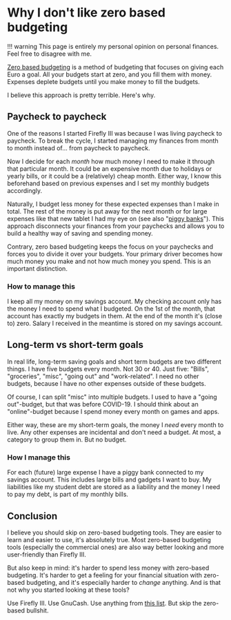 # Why I don't like zero based budgeting

!!! warning
    This page is entirely my personal opinion on personal finances. Feel free to disagree with me.

[Zero based budgeting](https://en.wikipedia.org/wiki/Zero-based_budgeting) is a method of budgeting that focuses on giving each Euro a goal. All your budgets start at zero, and you fill them with money. Expenses deplete budgets until you make money to fill the budgets.

I believe this approach is pretty terrible. Here's why.

## Paycheck to paycheck

One of the reasons I started Firefly III was because I was living paycheck to paycheck. To break the cycle, I started managing my finances from month to month instead of... from paycheck to paycheck. 

Now I decide for each *month* how much money I need to make it through that particular month. It could be an expensive month due to holidays or yearly bills, or it could be a (relatively) cheap month. Either way, I know this beforehand based on previous expenses and I set my monthly budgets accordingly.

Naturally, I budget less money for these expected expenses than I make in total. The rest of the money is put away for the next month or for large expenses like that new tablet I had my eye on (see also "[piggy banks](../financial-concepts/piggies.md)"). This approach disconnects your finances from your paychecks and allows you to build a healthy way of saving and spending money.

Contrary, zero based budgeting keeps the focus on your paychecks and forces you to divide it over your budgets. Your primary driver becomes how much money you make and not how much money you spend. This is an important distinction.

### How to manage this

I keep all my money on my savings account. My checking account only has the money I need to spend what I budgeted. On the 1st of the month, that account has exactly my budgets in them. At the end of the month it's (close to) zero. Salary I received in the meantime is stored on my savings account. 

## Long-term vs short-term goals

In real life, long-term saving goals and short term budgets are two different things. I have five budgets every month. Not 30 or 40. Just five: "Bills", "groceries", "misc", "going out" and "work-related". I need no other budgets, because I have no other expenses outside of these budgets.

Of course, I can split "misc" into multiple budgets. I used to have a "going out"-budget, but that was before COVID-19. I should think about an "online"-budget because I spend money every month on games and apps.

Either way, these are my short-term goals, the money I *need* every month to live. Any other expenses are incidental and don't need a budget. At most, a category to group them in. But no budget.

### How I manage this

For each (future) large expense I have a piggy bank connected to my savings account. This includes large bills and gadgets I want to buy. My liabilities like my student debt are stored as a liability and the money I need to pay my debt, is part of my monthly bills.

## Conclusion

I believe you should skip on zero-based budgeting tools. They are easier to learn and easier to use, it's absolutely true. Most zero-based budgeting tools (especially the commercial ones) are also way better looking and more user-friendly than Firefly III.

But also keep in mind: it's harder to spend less money with zero-based budgeting. It's harder to get a feeling for your financial situation with zero-based budgeting, and it's especially harder to *change* anything. And is that not why you started looking at these tools?


Use Firefly III. Use GnuCash. Use anything from [this list](https://github.com/awesome-selfhosted/awesome-selfhosted#money-budgeting--management). But skip the zero-based bullshit. 

